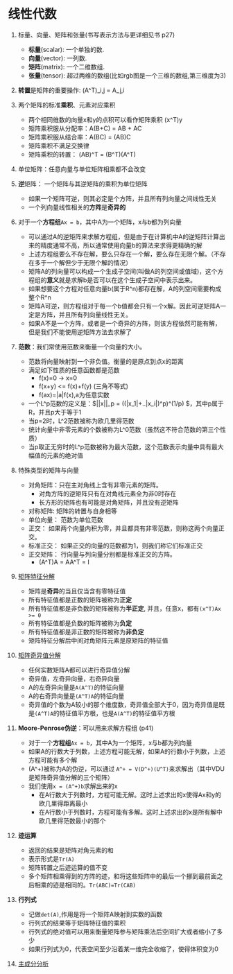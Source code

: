 # 线性代数
1. 标量、向量、矩阵和张量(书写表示方法与更详细见书 p27) 
    - **标量**(scalar): 一个单独的数.
    - **向量**(vector): 一列数.
    - **矩阵**(matrix): 一个二维数组.
    - **张量**(tensor): 超过两维的数组(比如rgb图是一个三维的数组,第三维度为3)

2. **转置**是矩阵的重要操作: (A^T)_i,j = A_j,i

3. 两个矩阵的标准**乘积**、元素对应乘积
    - 两个相同维数的向量x和y的点积可以看作矩阵乘积 (x^T)y
    - 矩阵乘积服从分配率：A(B+C) = AB + AC
    - 矩阵乘积服从结合率：A(BC) = (AB)C
    - 矩阵乘积不满足交换律
    - 矩阵乘积的转置： (AB)^T = (B^T)(A^T)

4. 单位矩阵：任意向量与单位矩阵相乘都不会改变

5. **逆**矩阵： 一个矩阵与其逆矩阵的乘积为单位矩阵
    - 如果一个矩阵可逆，则其必定是个方阵，并且所有列向量之间线性无关
    - 一个列向量线性相关的**方阵**是**奇异的**

6. 对于一个**方程组**`Ax = b`，其中A为一个矩阵，x与b都为列向量
    - 可以通过A的逆矩阵来求解方程组，但是由于在计算机中A的逆矩阵计算出来的精度通常不高，所以通常使用向量b的算法来求得更精确的解
    - 上述方程组要么不存在解，要么只存在一个解，要么存在无限个解。（不存在多于一个解但少于无限个解的情况） 
    - 矩阵A的列向量可以构成一个生成子空间(叫做A的列空间或值域)，这个方程组的**意义**就是求解b是否可以在这个生成子空间中表示出来。
    - 如果想要这个方程对任意向量b(属于R^n)都存在解，A的列空间需要构成整个R^n
    - 矩阵A可逆，则方程组对于每一个b值都会只有一个x解。因此可逆矩阵A一定是方阵，并且所有列向量线性无关。
    - 如果A不是一个方阵，或者是一个奇异的方阵，则该方程依然可能有解，但是我们不能使用逆矩阵方法去求解了

7. **范数**：我们常使用范数来衡量一个向量的大小。
    - 范数将向量映射到一个非负值。衡量的是原点到点x的距离
    - 满足如下性质的任意函数都是范数
        - f(x)=0 -> x=0
        - f(x+y) <= f(x)+f(y)  (三角不等式)
        - f(ax)=|a|f(x),a为任意实数
    - 一个L^p范数的定义是：$||x||_p = ((|x_1|+..|x_i|)^p)^(1/p) $，其中p属于R，并且p大于等于1
    - 当p=2时，L^2范数被称为欧几里得范数
    - 统计向量中非零元素的个数被称为L^0范数（虽然这不符合范数的第三个性质）
    - 当p取正无穷时的L^p范数被称为最大范数，这个范数表示向量中具有最大幅值的元素的绝对值

8. 特殊类型的矩阵与向量
    - 对角矩阵：只在主对角线上含有非零元素的矩阵。
        - 对角方阵的逆矩阵只有在对角线元素全为非0时存在
        - 长方形的矩阵也有可能是对角矩阵，并且没有逆矩阵
    - 对称矩阵: 矩阵的转置与自身相等
    - 单位向量： 范数为单位范数
    - 正交： 如果两个向量内积为零，并且都具有非零范数，则称这两个向量正交。
    - 标准正交： 如果正交的向量的范数都为1，则我们称它们标准正交
    - 正交矩阵： 行向量与列向量分别都是标准正交的方阵。
        - (A^T)A = AA^T = I
    
9. [矩阵特征分解](https://xhy3054.github.io/matrix-eigenvalue/)
    - 矩阵是**奇异**的当且仅当含有零特征值
    - 所有特征值都是正数的矩阵被称为**正定**
    - 所有特征值都是非负数的矩阵被称为**半正定**, 并且，任意x，都有`(x^T)Ax >= 0`
    - 所有特征值都是负数的矩阵被称为**负定**
    - 所有特征值都是非正数的矩阵被称为**非负定**
    - 矩阵特征分解后中间对角矩阵元素是原矩阵的特征值

10. [矩阵奇异值分解](https://xhy3054.github.io/matrix-singular-value/)
    - 任何实数矩阵A都可以进行奇异值分解
    - 奇异值，左奇异向量，右奇异向量
    - A的左奇异向量是`A(A^T)`的特征向量
    - A的右奇异向量是`(A^T)A`的特征向量
    - 奇异值的个数为A较小的那个维度数，奇异值全部大于0，因为奇异值是既是`(A^T)A`的特征值平方根，也是`A(A^T)`的特征值平方根

11. **Moore-Penrose伪逆**：可以用来求解方程组   (p41)
    - 对于一个**方程组**`Ax = b`，其中A为一个矩阵，x与b都为列向量
    - 如果A的行数大于列数，上述方程可能无解，如果A的行数小于列数，上述方程可能有多个解
    - (A^+)被称为A的伪逆，可以通过 `A^+ = V(D^+)(U^T)`来求解出（其中VDU是矩阵奇异值分解的三个矩阵）
    - 我们使用`x = (A^+)b`求解出来的x
        - 在A行数大于列数时，方程可能无解。这时上述求出的x使得Ax和y的欧几里得距离最小
        - 在A行数小于列数时，方程可能有多解。这时上述求出的x是所有解中欧几里得范数最小的那个

12. **迹运算**
    - 返回的结果是矩阵对角元素的和 
    - 表示形式是`Tr(A)`
    - 矩阵转置之后迹运算的值不变
    - 多个矩阵相乘得到的方阵的迹，和将这些矩阵中的最后一个挪到最前面之后相乘的迹是相同的。`Tr(ABC)=Tr(CAB)`

13. **行列式**
    - 记做`det(A)`,作用是将一个矩阵A映射到实数的函数
    - 行列式的结果等于矩阵特征值的乘积
    - 行列式的绝对值可以用来衡量矩阵参与矩阵乘法后空间扩大或者缩小了多少
    - 如果行列式为0，代表空间至少沿着某一维完全收缩了，使得体积变为0

14. [主成分分析](https://xhy3054.github.io/ml-PCA/)



